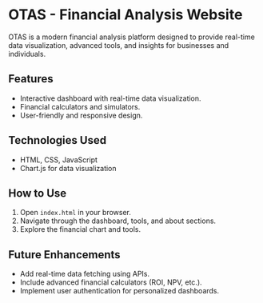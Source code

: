 # OTAS - Financial Analysis Website

OTAS is a modern financial analysis platform designed to provide real-time data visualization, advanced tools, and insights for businesses and individuals.

## Features
- Interactive dashboard with real-time data visualization.
- Financial calculators and simulators.
- User-friendly and responsive design.

## Technologies Used
- HTML, CSS, JavaScript
- Chart.js for data visualization

## How to Use
1. Open `index.html` in your browser.
2. Navigate through the dashboard, tools, and about sections.
3. Explore the financial chart and tools.

## Future Enhancements
- Add real-time data fetching using APIs.
- Include advanced financial calculators (ROI, NPV, etc.).
- Implement user authentication for personalized dashboards.
